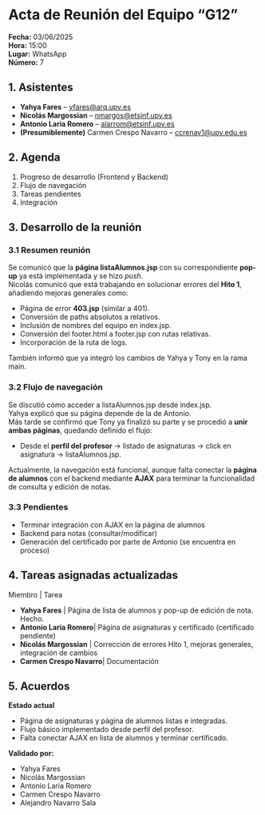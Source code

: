 # Acta de Reunión del Equipo “G12”

**Fecha:** 03/06/2025  
**Hora:** 15:00  
**Lugar:** WhatsApp  
**Número:** 7  

## 1. Asistentes
- **Yahya Fares** – yfares@arq.upv.es  
- **Nicolás Margossian** – nmargos@etsinf.upv.es  
- **Antonio Laria Romero** – alarrom@etsinf.upv.es  
- **(Presumiblemente)** Carmen Crespo Navarro – ccrenav1@upv.edu.es  

## 2. Agenda
1. Progreso de desarrollo (Frontend y Backend)  
2. Flujo de navegación  
3. Tareas pendientes  
4. Integración  

## 3. Desarrollo de la reunión

### 3.1 Resumen reunión
Se comunicó que la **página listaAlumnos.jsp** con su correspondiente **pop-up** ya está implementada y se hizo *push*.  
Nicolás comunicó que está trabajando en solucionar errores del **Hito 1**, añadiendo mejoras generales como:
- Página de error **403.jsp** (similar a 401).
- Conversión de paths absolutos a relativos.
- Inclusión de nombres del equipo en index.jsp.
- Conversión del footer.html a footer.jsp con rutas relativas.
- Incorporación de la ruta de logs.

También informó que ya integró los cambios de Yahya y Tony en la rama main.

### 3.2 Flujo de navegación
Se discutió cómo acceder a listaAlumnos.jsp desde index.jsp.  
Yahya explicó que su página depende de la de Antonio.  
Más tarde se confirmó que Tony ya finalizó su parte y se procedió a **unir ambas páginas**, quedando definido el flujo:
- Desde el **perfil del profesor** → listado de asignaturas → click en asignatura → listaAlumnos.jsp.

Actualmente, la navegación está funcional, aunque falta conectar la **página de alumnos** con el backend mediante **AJAX** para terminar la funcionalidad de consulta y edición de notas.

### 3.3 Pendientes
- Terminar integración con AJAX en la página de alumnos
- Backend para notas (consultar/modificar)
- Generación del certificado por parte de Antonio (se encuentra en proceso)

## 4. Tareas asignadas actualizadas
 Miembro                | Tarea                                                                 
- **Yahya Fares**         | Página de lista de alumnos y pop-up de edición de nota. Hecho.
- **Antonio Laria Romero**| Página de asignaturas y certificado (certificado pendiente)
- **Nicolás Margossian**  | Corrección de errores Hito 1, mejoras generales, integración de cambios
- **Carmen Crespo Navarro**| Documentación

## 5. Acuerdos

**Estado actual**
- Página de asignaturas y página de alumnos listas e integradas.
- Flujo básico implementado desde perfil del profesor.
- Falta conectar AJAX en lista de alumnos y terminar certificado.

**Validado por:**
- Yahya Fares  
- Nicolás Margossian  
- Antonio Laria Romero  
- Carmen Crespo Navarro
- Alejandro Navarro Sala
